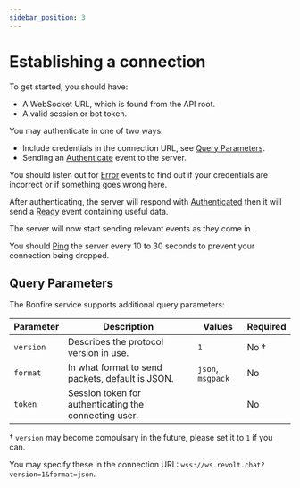 ```yaml
---
sidebar_position: 3
---
```


# Establishing a connection

To get started, you should have:
- A WebSocket URL, which is found from the API root.
- A valid session or bot token.

You may authenticate in one of two ways:
- Include credentials in the connection URL, see [Query Parameters](#query-parameters).
- Sending an [Authenticate](/websockets/events#authenticate) event to the server.

You should listen out for [Error](/websockets/events#error) events to find out if your credentials are incorrect or if something goes wrong here.

After authenticating, the server will respond with [Authenticated](/websockets/events#authenticated) then it will send a [Ready](/websockets/events#ready) event containing useful data.

The server will now start sending relevant events as they come in.

You should [Ping](/websockets/events#ping) the server every 10 to 30 seconds to prevent your connection being dropped.

## Query Parameters

The Bonfire service supports additional query parameters:

| Parameter | Description | Values | Required |
|---|---|---|---|
| `version` | Describes the protocol version in use. | `1` | No † |
| `format` | In what format to send packets, default is JSON. | `json`, `msgpack` | No |
| `token` | Session token for authenticating the connecting user. | | No |

† `version` may become compulsary in the future, please set it to `1` if you can.

You may specify these in the connection URL: `wss://ws.revolt.chat?version=1&format=json`.
